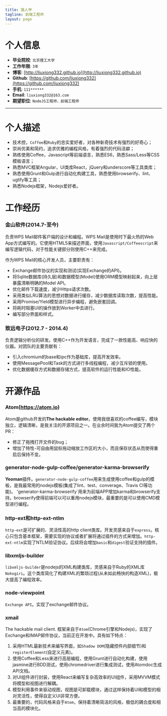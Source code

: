 ```yaml
---
title: 路人甲
tagline: 前端工程师
layout: page
---
```


# 个人信息

* **毕业院校**: `北京理工大学`
* **工作年限**: `3年`
* **博客**: [http://liuxiong332.github.io](http://liuxiong332.github.io)
* **Github**: [https://github.com/liuxiong332](https://github.com/liuxiong332)
* **手机**: `111******`
* **Email**: `liuxiong332@163.com`
* **期望职位**: `NodeJS工程师，前端工程师`

----

# 个人描述
* 技术控，`Coffee`和`Ruby`的忠实爱好者，对各种新奇技术有强烈的好奇心；
* 崇尚优美和简约，追求优雅的编程风格，有着强烈的代码洁癖；
* 熟练使用Coffee，Javascript等前端语言，熟悉ES6，熟悉Sass/Less等CSS模板语言；
* 熟悉MVC框架Angular，UI类库React，jQuery和underscore等工具类库；
* 熟悉使用Grunt和Gulp进行自动化构建工具，熟悉使用browserify、lint、uglify等工具；
* 熟悉Nodejs框架，Nodejs爱好者。

# 工作经历

### 金山软件(2014.7-至今)

负责WPS Mail邮件客户端的设计和编程。WPS Mail是使用时下最火热的Web App方式编写的。它使用HTML5来描述界面，使用`Javascript/Coffeescript`来编写逻辑代码，对于性能关键部分则使用C++来完成。

作为WPS Mail的核心开发人员，主要职责有：

* Exchange邮件协议的实现和测试(实现Exchange的API)。
* 将Sqlite数据库(持久层)和数据模型(Model)使用ORM模型映射起来，向上层暴露清晰明确的Model API。
* 优化邮件下载速度，减少Https请求次数。
* 采用类似LRU算法的思想对数据进行缓存，减少数据库读取次数，提高性能。
* 采用Promise/Yield模型进行异步编程，避免嵌套回调。
* 将耗时阻塞UI的操作放到Worker中去进行。
* 编写部分界面和样式。

### 致远电子(2012.7 - 2014.4)

负责逻辑分析仪的研发。使用C++作为开发语言，完成了一款性能高、响应快的仪器。对团队的主要贡献有：

* 引入chromium的base和ipc作为基础库，提高开发效率。
* 使用MessagePool和Task的方式进行多线程编程，减少互斥锁的使用。
* 优化数据缓存方式和数据存储方式，提高软件的运行性能和IO性能。

# 开源作品

### Atom(https://atom.io)

Atom是github开发的**The hackable editor**。使用我很喜欢的coffee编写，模块独立，逻辑清晰，是我关注的开源项目之一。在业余时间我为Atom提交了两个PR：

* 修正了拖拽打开文件的bug；
* 增加了特性-可自由用鼠标拖动缩放工作区的大小，而且保存状态从而使得重启后保持不变。

### generator-node-gulp-coffee/generator-karma-browserify

**Yeoman**插件。`generator-node-gulp-coffee`用来生成使用coffee和gulp的模板，是我最常用的nodejs模板(集成了lint、test、converage、Travis CI等功能)。
'generator-karma-browserify`用来为前端APP增加karma和browserify支持。browserify使得前端可以可以重用nodejs模块，最重要的是可以使用CMD模型进行编程。

### http-ext和http-ext-ntlm

`http-ext`是可扩展的、灵活性高的http client类库。开发灵感来自于`express`。核心只包含基本框架，需要实现的协议或者扩展将通过插件的方式来增加。`http-ext-ntlm`实现了NTLM验证协议。后续将会增加`basic`和`digest`验证支持的插件。

### libxmljs-builder

`libxmljs-builder`是nodejs的XML构建类库，灵感来自于Ruby的XML库`Nokogiri`。这个类库简化了构建XML的繁琐过程(从未如此畅快的构造XML)，极大提高了编程效率。

### node-viewpoint

`Exchange API`。实现了exchange邮件协议。

### xmail

The hackable mail client. 框架来自于`Atom`(Chrome引擎和Nodejs)，实现了Exchange和IMAP邮件协议，当前正在开发中。具有如下特点：

1. 采用HTML最新技术来编写界面，如`Shadow DOM`(隐藏控件内部细节)和`registerElement`(自定义元素)。
2. 使用Coffee和Less来进行高层编程，使用Grunt进行自动化构建，使用jasmine进行BDD测试，使用chromedriver进行集成测试，使用Atomdoc生成API文档。
3. 对UI组件进行封装，使用React来编写复杂高效率的UI组件，采用MVVM模式将模型和视图进行解耦。
4. 模型利用事件来驱动视图，视图是可卸载模块，通过这样保持着UI和模型的相对灵活性，使得自定义UI非常方便。
5. 最重要的，代码风格来自于`Atom`，保持着清晰简洁的风格，极低的耦合度和相当高的模块化。
